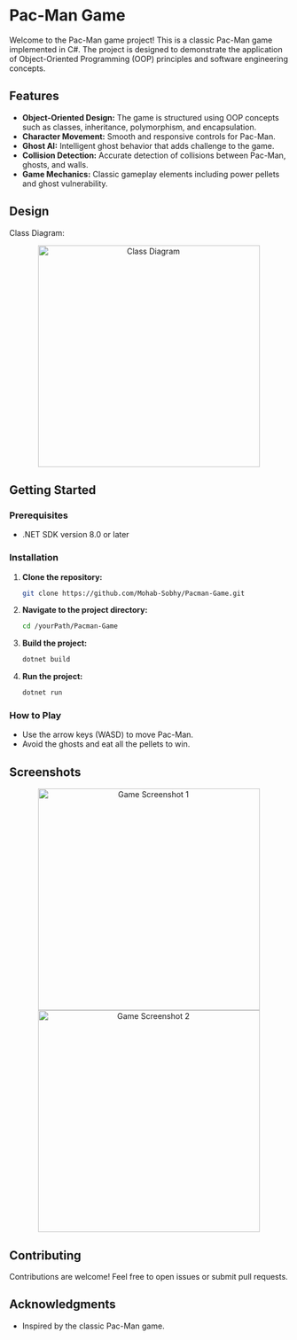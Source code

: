 # Pac-Man Game

Welcome to the Pac-Man game project! This is a classic Pac-Man game implemented in C#. The project is designed to demonstrate the application of Object-Oriented Programming (OOP) principles and software engineering concepts.

## Features

- **Object-Oriented Design:** The game is structured using OOP concepts such as classes, inheritance, polymorphism, and encapsulation.
- **Character Movement:** Smooth and responsive controls for Pac-Man.
- **Ghost AI:** Intelligent ghost behavior that adds challenge to the game.
- **Collision Detection:** Accurate detection of collisions between Pac-Man, ghosts, and walls.
- **Game Mechanics:** Classic gameplay elements including power pellets and ghost vulnerability.

## Design

Class Diagram:

<p align="center">
  <img src="https://github.com/Mohab-Sobhy/Pacman-Game/assets/132499733/defa0814-44fa-4e8e-b413-158421d9e0c5" alt="Class Diagram" width="400"/>
</p>

## Getting Started

### Prerequisites

- .NET SDK version 8.0 or later

### Installation

1. **Clone the repository:**
   ```bash
   git clone https://github.com/Mohab-Sobhy/Pacman-Game.git
   ```

2. **Navigate to the project directory:**
   ```bash
   cd /yourPath/Pacman-Game
   ```

3. **Build the project:**
   ```bash
   dotnet build
   ```

4. **Run the project:**
   ```bash
   dotnet run
   ```

### How to Play

- Use the arrow keys (WASD) to move Pac-Man.
- Avoid the ghosts and eat all the pellets to win.

## Screenshots

<p align="center">
  <img src="https://github.com/Mohab-Sobhy/Pacman-Game/assets/132499733/657e4b33-d2c1-4c0b-962e-bff8cc59cc17" alt="Game Screenshot 1" width="400"/>
  <img src="https://github.com/Mohab-Sobhy/Pacman-Game/assets/132499733/1c771f78-c0e7-465f-87cc-53ca0f6cb981" alt="Game Screenshot 2" width="400"/>
</p>

## Contributing

Contributions are welcome! Feel free to open issues or submit pull requests.

## Acknowledgments

- Inspired by the classic Pac-Man game.
